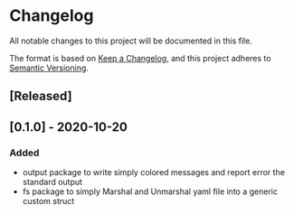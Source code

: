 # Changelog
All notable changes to this project will be documented in this file.

The format is based on [Keep a Changelog](https://keepachangelog.com/en/1.0.0/),
and this project adheres to [Semantic Versioning](https://semver.org/spec/v2.0.0.html).

## [Released]

## [0.1.0] - 2020-10-20

### Added

- output package to write simply colored messages and report error the standard output
- fs package to simply Marshal and Unmarshal yaml file into a generic custom struct
